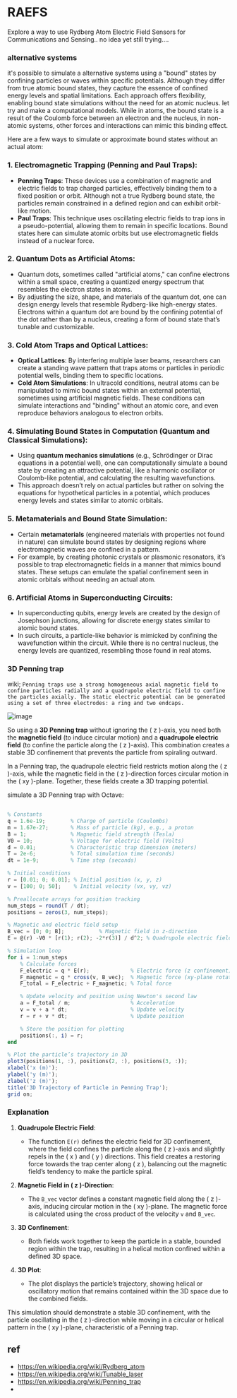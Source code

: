 # RAEFS

Explore a way to use Rydberg Atom Electric Field Sensors for Communications and Sensing.. no idea yet still trying....


### alternative systems
it's possible to simulate a alternative systems using a "bound" states by confining particles or waves within specific potentials. Although they differ from true atomic bound states, they capture the essence of confined energy levels and spatial limitations. Each approach offers flexibility, enabling bound state simulations without the need for an atomic nucleus. let try and make a computational models. While in atoms, the bound state is a result of the Coulomb force between an electron and the nucleus, in non-atomic systems, other forces and interactions can mimic this binding effect.

Here are a few ways to simulate or approximate bound states without an actual atom:

### 1. **Electromagnetic Trapping (Penning and Paul Traps)**:
   - **Penning Traps**: These devices use a combination of magnetic and electric fields to trap charged particles, effectively binding them to a fixed position or orbit. Although not a true Rydberg bound state, the particles remain constrained in a defined region and can exhibit orbit-like motion.
   - **Paul Traps**: This technique uses oscillating electric fields to trap ions in a pseudo-potential, allowing them to remain in specific locations. Bound states here can simulate atomic orbits but use electromagnetic fields instead of a nuclear force.

### 2. **Quantum Dots as Artificial Atoms**:
   - Quantum dots, sometimes called "artificial atoms," can confine electrons within a small space, creating a quantized energy spectrum that resembles the electron states in atoms.
   - By adjusting the size, shape, and materials of the quantum dot, one can design energy levels that resemble Rydberg-like high-energy states. Electrons within a quantum dot are bound by the confining potential of the dot rather than by a nucleus, creating a form of bound state that’s tunable and customizable.

### 3. **Cold Atom Traps and Optical Lattices**:
   - **Optical Lattices**: By interfering multiple laser beams, researchers can create a standing wave pattern that traps atoms or particles in periodic potential wells, binding them to specific locations.
   - **Cold Atom Simulations**: In ultracold conditions, neutral atoms can be manipulated to mimic bound states within an external potential, sometimes using artificial magnetic fields. These conditions can simulate interactions and "binding" without an atomic core, and even reproduce behaviors analogous to electron orbits.

### 4. **Simulating Bound States in Computation (Quantum and Classical Simulations)**:
   - Using **quantum mechanics simulations** (e.g., Schrödinger or Dirac equations in a potential well), one can computationally simulate a bound state by creating an attractive potential, like a harmonic oscillator or Coulomb-like potential, and calculating the resulting wavefunctions.
   - This approach doesn’t rely on actual particles but rather on solving the equations for hypothetical particles in a potential, which produces energy levels and states similar to atomic orbitals.
   
### 5. **Metamaterials and Bound State Simulation**:
   - Certain **metamaterials** (engineered materials with properties not found in nature) can simulate bound states by designing regions where electromagnetic waves are confined in a pattern.
   - For example, by creating photonic crystals or plasmonic resonators, it’s possible to trap electromagnetic fields in a manner that mimics bound states. These setups can emulate the spatial confinement seen in atomic orbitals without needing an actual atom.

### 6. **Artificial Atoms in Superconducting Circuits**:
   - In superconducting qubits, energy levels are created by the design of Josephson junctions, allowing for discrete energy states similar to atomic bound states.
   - In such circuits, a particle-like behavior is mimicked by confining the wavefunction within the circuit. While there is no central nucleus, the energy levels are quantized, resembling those found in real atoms.





### 3D Penning trap
wiki; `Penning traps use a strong homogeneous axial magnetic field to confine particles radially and a quadrupole electric field to confine the particles axially. The static electric potential can be generated using a set of three electrodes: a ring and two endcaps.`

![image](https://github.com/user-attachments/assets/681b8cbd-bcda-404c-a92c-7491f2665ba6)


So using a **3D Penning trap** without ignoring the \( z \)-axis, you need both the **magnetic field** (to induce circular motion) and a **quadrupole electric field** (to confine the particle along the \( z \)-axis). This combination creates a stable 3D confinement that prevents the particle from spiraling outward.

In a Penning trap, the quadrupole electric field restricts motion along the \( z \)-axis, while the magnetic field in the \( z \)-direction forces circular motion in the \( xy \)-plane. Together, these fields create a 3D trapping potential.

simulate a 3D Penning trap with Octave:

```octave
 
% Constants
q = 1.6e-19;        % Charge of particle (Coulombs)
m = 1.67e-27;       % Mass of particle (kg), e.g., a proton
B = 1;              % Magnetic field strength (Tesla)
V0 = 10;            % Voltage for electric field (Volts)
d = 0.01;           % Characteristic trap dimension (meters)
T = 2e-6;           % Total simulation time (seconds)
dt = 1e-9;          % Time step (seconds)

% Initial conditions
r = [0.01; 0; 0.01]; % Initial position (x, y, z)
v = [100; 0; 50];    % Initial velocity (vx, vy, vz)

% Preallocate arrays for position tracking
num_steps = round(T / dt);
positions = zeros(3, num_steps);

% Magnetic and electric field setup
B_vec = [0; 0; B];           % Magnetic field in z-direction
E = @(r) -V0 * [r(1); r(2); -2*r(3)] / d^2; % Quadrupole electric field

% Simulation loop
for i = 1:num_steps
    % Calculate forces
    F_electric = q * E(r);             % Electric force (z confinement)
    F_magnetic = q * cross(v, B_vec);  % Magnetic force (xy-plane rotation)
    F_total = F_electric + F_magnetic; % Total force

    % Update velocity and position using Newton's second law
    a = F_total / m;                   % Acceleration
    v = v + a * dt;                    % Update velocity
    r = r + v * dt;                    % Update position

    % Store the position for plotting
    positions(:, i) = r;
end

% Plot the particle’s trajectory in 3D
plot3(positions(1, :), positions(2, :), positions(3, :));
xlabel('x (m)');
ylabel('y (m)');
zlabel('z (m)');
title('3D Trajectory of Particle in Penning Trap');
grid on;
```

### Explanation

1. **Quadrupole Electric Field**:
   - The function `E(r)` defines the electric field for 3D confinement, where the field confines the particle along the \( z \)-axis and slightly repels in the \( x \) and \( y \) directions. This field creates a restoring force towards the trap center along \( z \), balancing out the magnetic field’s tendency to make the particle spiral.

2. **Magnetic Field in \( z \)-Direction**:
   - The `B_vec` vector defines a constant magnetic field along the \( z \)-axis, inducing circular motion in the \( xy \)-plane. The magnetic force is calculated using the cross product of the velocity `v` and `B_vec`.

3. **3D Confinement**:
   - Both fields work together to keep the particle in a stable, bounded region within the trap, resulting in a helical motion confined within a defined 3D space.

4. **3D Plot**:
   - The plot displays the particle’s trajectory, showing helical or oscillatory motion that remains contained within the 3D space due to the combined fields.

This simulation should demonstrate a stable 3D confinement, with the particle oscillating in the \( z \)-direction while moving in a circular or helical pattern in the \( xy \)-plane, characteristic of a Penning trap.


## ref
- https://en.wikipedia.org/wiki/Rydberg_atom
- https://en.wikipedia.org/wiki/Tunable_laser
- https://en.wikipedia.org/wiki/Penning_trap
- 
